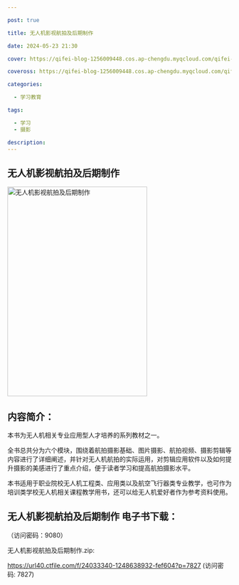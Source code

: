```yaml
---

post: true

title: 无人机影视航拍及后期制作

date: 2024-05-23 21:30

cover: https://qifei-blog-1256009448.cos.ap-chengdu.myqcloud.com/qifei-blog/660beb0a9f345e8d03fad8e7.jpg

coveross: https://qifei-blog-1256009448.cos.ap-chengdu.myqcloud.com/qifei-blog/660beb0a9f345e8d03fad8e7.jpg

categories:

  - 学习教育

tags:

  - 学习
  - 摄影

description:
---
```


## 无人机影视航拍及后期制作
<img alt="无人机影视航拍及后期制作 " class="aligncenter loading" data-was-processed="true" decoding="async" fetchpriority="high" height="471" src="https://qifei-blog-1256009448.cos.ap-chengdu.myqcloud.com/qifei-blog/660beb0a9f345e8d03fad8e7.jpg " style="cursor: zoom-in;" width="314"/>

## 内容简介：

本书为无人机相关专业应用型人才培养的系列教材之一。

全书总共分为六个模块，围绕着航拍摄影基础、图片摄影、航拍视频、摄影剪辑等内容进行了详细阐述，并针对无人机航拍的实际运用，对剪辑应用软件以及如何提升摄影的美感进行了重点介绍，便于读者学习和提高航拍摄影水平。

本书适用于职业院校无人机工程类、应用类以及航空飞行器类专业教学，也可作为培训类学校无人机相关课程教学用书，还可以给无人机爱好者作为参考资料使用。

## 无人机影视航拍及后期制作 电子书下载：

 （访问密码：9080）

无人机影视航拍及后期制作.zip: 

https://url40.ctfile.com/f/24033340-1248638932-fef604?p=7827 (访问密码: 7827)
